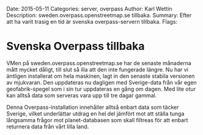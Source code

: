 Date: 2015-05-11
Categories: server, overpass
Author: Karl Wettin
Description: sweden.overpass.openstreetmap.se tillbaka.
Summary: Efter att ha varit trasig en tid är svenska overpass-servern tillbaka.
Flags:


# Svenska Overpass tillbaka

VMen på sweden.overpass.openstreetmap.se har de senaste månaderna mått mycket dåligt, till slut så illa att den inte fungerade längre.
Nu har vi äntligen installerat om hela maskinen, lagt in den senaste stabila versionen av mjukvaran. Den uppdateras nu dagligen med Sverige-data från vår egen geofabrik-spegel som i sin tur uppdateras en gång om dagen. Med lite otur kan alltså data som serveras vara upp till tre dagar gammal.   

Denna Overpass-installation innehåller alltså enbart data som täcker Sverige, vilket underlättar utdrag en hel del jämfört mot att ställa tunga långsamma frågor mot planet-databasen som skall filtreas för att enbart returnera data från vårt lilla land.
